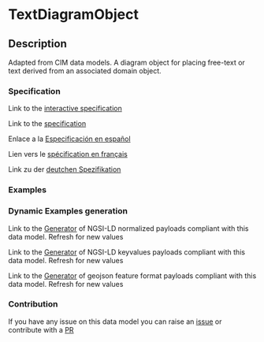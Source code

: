 # TextDiagramObject

## Description 

Adapted from CIM data models. A diagram object for placing free-text or text derived from an associated domain object.
### Specification

Link to the [interactive specification](https://swagger.lab.fiware.org/?url=https://smart-data-models.github.io/dataModel.EnergyCIM/TextDiagramObject/swagger.yaml)

Link to the [specification](https://smart-data-models.github.io/dataModel.EnergyCIM/TextDiagramObject/doc/spec.md)

Enlace a la [Especificación en español](https://smart-data-models.github.io/dataModel.EnergyCIM/TextDiagramObject/doc/spec_ES.md)

Lien vers le [spécification en français](https://smart-data-models.github.io/dataModel.EnergyCIM/TextDiagramObject/doc/spec_FR.md)

Link zu der [deutchen Spezifikation](https://smart-data-models.github.io/dataModel.EnergyCIM/TextDiagramObject/doc/spec_DE.md)
### Examples
### Dynamic Examples generation

Link to the [Generator](https://smartdatamodels.org/extra/ngsi-ld_generator_v0.92.php?schemaUrl=https://raw.githubusercontent.com/smart-data-models/dataModel.EnergyCIM/master/TextDiagramObject/schema.json&email=info@smartdatamodels.org) of NGSI-LD normalized payloads compliant with this data model. Refresh for new values

Link to the [Generator](https://smartdatamodels.org/extra/ngsi-ld_generator_keyvalues_v0.92.php?schemaUrl=https://raw.githubusercontent.com/smart-data-models/dataModel.EnergyCIM/master/TextDiagramObject/schema.json&email=info@smartdatamodels.org) of NGSI-LD keyvalues payloads compliant with this data model. Refresh for new values

Link to the [Generator](https://smartdatamodels.org/extra/geojson_features_generator_v1.0.php?schemaUrl=https://raw.githubusercontent.com/smart-data-models/dataModel.EnergyCIM/master/TextDiagramObject/schema.json&email=info@smartdatamodels.org) of geojson feature format payloads compliant with this data model. Refresh for new values
### Contribution

 If you have any issue on this data model you can raise an [issue](https://github.com/smart-data-models/dataModel.EnergyCIM/issues)  or contribute with a [PR](https://github.com/smart-data-models/dataModel.EnergyCIM/pulls)